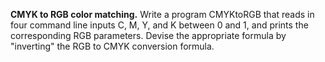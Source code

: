 **CMYK to RGB color matching.** Write a program CMYKtoRGB that reads in four command line inputs C, M, Y, and K between 0 and 1, and prints the corresponding RGB parameters. Devise the appropriate formula by "inverting" the RGB to CMYK conversion formula.
